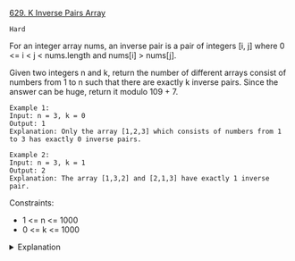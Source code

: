 [629. K Inverse Pairs Array](https://leetcode.com/problems/k-inverse-pairs-array/description/)

`Hard`

For an integer array nums, an inverse pair is a pair of integers [i, j] where 0 <= i < j < nums.length and nums[i] > nums[j].

Given two integers n and k, return the number of different arrays consist of numbers from 1 to n such that there are exactly k inverse pairs. Since the answer can be huge, return it modulo 109 + 7.

```
Example 1:
Input: n = 3, k = 0
Output: 1
Explanation: Only the array [1,2,3] which consists of numbers from 1 to 3 has exactly 0 inverse pairs.

Example 2:
Input: n = 3, k = 1
Output: 2
Explanation: The array [1,3,2] and [2,1,3] have exactly 1 inverse pair.
```

Constraints:

- 1 <= n <= 1000
- 0 <= k <= 1000

<details>
<summary>Explanation</summary>

[HuifengGuan](https://www.youtube.com/watch?v=PBk2-aUP-nQ)
</details>